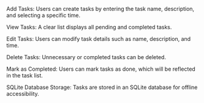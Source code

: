 Add Tasks: Users can create tasks by entering the task name, description, and selecting a specific time.

View Tasks: A clear list displays all pending and completed tasks.

Edit Tasks: Users can modify task details such as name, description, and time.

Delete Tasks: Unnecessary or completed tasks can be deleted.

Mark as Completed: Users can mark tasks as done, which will be reflected in the task list.

SQLite Database Storage: Tasks are stored in an SQLite database for offline accessibility.
